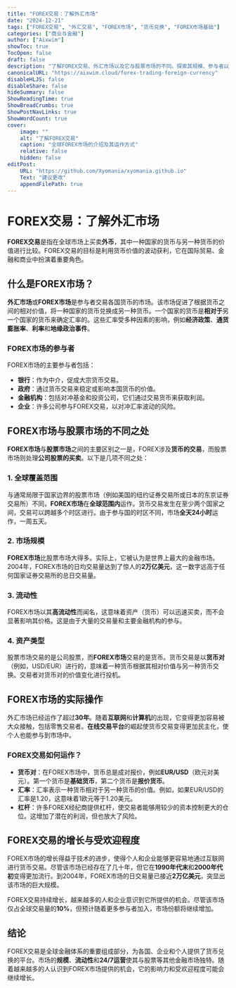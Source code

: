 ```yaml
---
title: "FOREX交易：了解外汇市场"
date: "2024-12-21"
tags: ["FOREX交易", "外汇交易", "FOREX市场", "货币兑换", "FOREX市场基础"]
categories: ["商业与金融"]
author: ["Aixwim"]
showToc: true
TocOpen: false
draft: false
description: "了解FOREX交易、外汇市场以及它与股票市场的不同。探索其规模、参与者以及全球货币交易的运作方式。"
canonicalURL: "https://aixwim.cloud/forex-trading-foreign-currency"
disableHLJS: false
disableShare: false
hideSummary: false
ShowReadingTime: true
ShowBreadCrumbs: true
ShowPostNavLinks: true
ShowWordCount: true
cover:
    image: ""
    alt: "了解FOREX交易"
    caption: "全球FOREX市场的介绍及其运作方式"
    relative: false
    hidden: false
editPost:
    URL: "https://github.com/Xyomania/xyomania.github.io"
    Text: "建议更改"
    appendFilePath: true
---
```


# FOREX交易：了解外汇市场

**FOREX交易**是指在全球市场上买卖**外币**，其中一种国家的货币与另一种货币的价值进行比较。FOREX交易的目标是利用货币价值的波动获利，它在国际贸易、金融和商业中扮演着重要角色。

## 什么是FOREX市场？

**外汇市场**或**FOREX市场**是参与者交易各国货币的市场。该市场促进了根据货币之间的相对价值，将一种国家的货币兑换成另一种货币。一个国家的货币是**相对于**另一个国家的货币来确定汇率的。这些汇率受多种因素的影响，例如**经济政策**、**通货膨胀率**、**利率**和**地缘政治事件**。

### FOREX市场的参与者

FOREX市场的主要参与者包括：
- **银行**：作为中介，促成大宗货币交易。
- **政府**：通过货币交易来稳定或影响本国货币的价值。
- **金融机构**：包括对冲基金和投资公司，它们通过交易货币来获取利润。
- **企业**：许多公司参与FOREX交易，以对冲汇率波动的风险。

## FOREX市场与股票市场的不同之处

**FOREX市场**与**股票市场**之间的主要区别之一是，FOREX涉及**货币的交易**，而股票市场则处理**公司股票的买卖**。以下是几项不同之处：

### 1. **全球覆盖范围**
与通常局限于国家边界的股票市场（例如美国的纽约证券交易所或日本的东京证券交易所）不同，**FOREX市场**在**全球范围内**运作。货币交易发生在至少两个国家之间，交易可以跨越多个时区进行。由于参与国的时区不同，市场**全天24小时**运作，一周五天。

### 2. **市场规模**
**FOREX市场**比股票市场大得多。实际上，它被认为是世界上最大的金融市场。2004年，FOREX市场的日均交易量达到了惊人的**2万亿美元**，这一数字远高于任何国家证券交易所的总日交易量。

### 3. **流动性**
FOREX市场以其**高流动性**而闻名，这意味着资产（货币）可以迅速买卖，而不会显著影响其价格。这是由于大量的交易量和主要金融机构的参与。

### 4. **资产类型**
股票市场交易的是公司股票，而**FOREX市场**交易的是货币。货币交易是以**货币对**（例如，USD/EUR）进行的，意味着一种货币根据其相对价值与另一种货币交换。交易者对货币对的价值变化进行投机。

## FOREX市场的实际操作

外汇市场已经运作了超过**30年**。随着**互联网**和**计算机**的出现，它变得更加容易被大众接触，包括零售交易者。**在线交易平台**的崛起使货币交易变得更加民主化，使个人也能参与到市场中。

### FOREX交易如何运作？

- **货币对**：在FOREX市场中，货币总是成对报价，例如**EUR/USD**（欧元对美元）。第一个货币是**基础货币**，第二个货币是**报价货币**。
- **汇率**：汇率表示一种货币相对于另一种货币的价值。例如，如果EUR/USD的汇率是1.20，这意味着1欧元等于1.20美元。
- **杠杆**：许多FOREX经纪商提供杠杆，使交易者能够用较少的资本控制更大的仓位。这增加了潜在的利润，但也放大了风险。

## FOREX交易的增长与受欢迎程度

FOREX市场的增长得益于技术的进步，使得个人和企业能够更容易地通过互联网进行货币交易。尽管该市场已经存在了几十年，但它在**1990年代末**和**2000年代初**变得更加流行。到2004年，FOREX市场的日交易量已接近**2万亿美元**，突显出该市场的巨大规模。

FOREX交易持续增长，越来越多的人和企业意识到它所提供的机会。尽管该市场仅占全球交易量的**10%**，但预计随着更多参与者加入，市场份额将继续增加。

## 结论

FOREX交易是全球金融体系的重要组成部分，为各国、企业和个人提供了货币兑换的平台。市场的**规模**、**流动性**和**24/7运营**使其与股票等其他金融市场独特。随着越来越多的人认识到FOREX市场提供的机会，它的影响力和受欢迎程度可能会继续增长。
